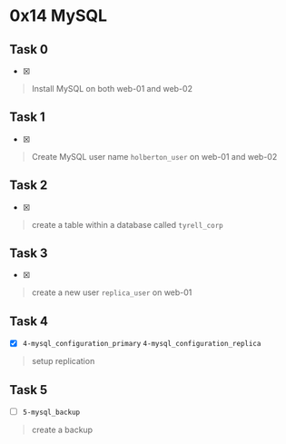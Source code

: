 # 0x14 MySQL

## Task 0
- [x]
> Install MySQL on both web-01 and web-02

## Task 1
- [x]
> Create MySQL user name `holberton_user` on web-01 and web-02

## Task 2
- [x]
> create a table within a database called `tyrell_corp`

## Task 3
- [x]
> create a new user `replica_user` on web-01

## Task 4
- [x] `4-mysql_configuration_primary` `4-mysql_configuration_replica`
> setup replication

## Task 5
- [ ] `5-mysql_backup`
> create a backup
